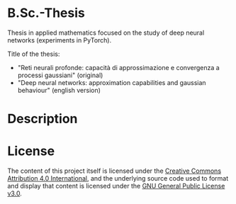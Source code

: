 # B.Sc.-Thesis
<p> Thesis in applied mathematics focused on the study of deep neural networks (experiments in PyTorch). <p>
Title of the thesis:
<ul>
  <li> "Reti neurali profonde: capacità di approssimazione e convergenza a processi gaussiani" (original) </li>
  <li> "Deep neural networks: approximation capabilities and gaussian behaviour" (english version) </li>
</ul>

# Description
  
# License
The content of this project itself is licensed under the [Creative Commons Attribution 4.0 International](https://creativecommons.org/licenses/by/4.0/), and the underlying source code used to format and display that content is licensed under the [GNU General Public License v3.0]([https://creativecommons.org/licenses/by/4.0/](https://github.com/caporali/B.Sc.-Thesis/blob/main/LICENSE)).
